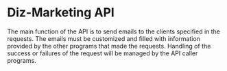 # Diz-Marketing API
 
The main function of the API is to send emails to the clients specified in the requests. 
The emails must be customized and filled with information provided by the other programs that made the requests. 
Handling of the success or failures of the request will be managed by the API caller programs.
